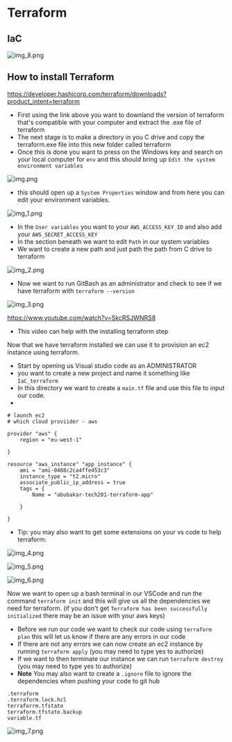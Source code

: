 # Terraform

## IaC

![img_8.png](Images/img_8.png)

## How to install Terraform

https://developer.hashicorp.com/terraform/downloads?product_intent=terraform

- First using the link above you want to downland the version of terraform that's compatible with your computer and extract the .exe file of terraform
- The next stage is to make a directory in you C drive and copy the terraform.exe file into this new folder called terraform
- Once this is done you want to press on the Windows key and search on your local computer for `env` and this should bring up `Edit the system environment variables`

![img.png](Images/img.png)

- this should open up a `System Properties` window and from here you can edit your environment variables.

![img_1.png](Images/img_1.png)

- In the `User variables` you want to your `AWS_ACCESS_KEY_ID` and also add your `AWS_SECRET_ACCESS_KEY`
- In the section beneath we want to edit `Path` in our system variables
- We want to create a new path and just path the path from C drive to terraform 

![img_2.png](Images/img_2.png)

- Now we want to run GitBash as an administrator and check to see if we have terraform with `terraform --version`

![img_3.png](Images/img_3.png)

https://www.youtube.com/watch?v=SkcRSJWNRS8

- This video can help with the installing terraform step

Now that we have terraform installed we can use it to provision an ec2 instance using terraform.

- Start by opening us Visual studio code as an ADMINISTRATOR
- you want to create a new project and name it something like `IaC_terraform`
- In this directory we want to create a `main.tf` file and use this file to input our code.
- 
```
# launch ec2
# which cloud proviider - aws

provider "aws" {
    region = "eu-west-1"

}

resource "aws_instance" "app_instance" {
    ami = "ami-0488c2ca4ffe453c3"
    instance_type = "t2.micro"
    associate_public_ip_address = true
    tags = { 
        Name = "abubakar-tech201-terraform-app"

    }
  
}
```

- Tip: you may also want to get some extensions on your vs code to help terraform:

![img_4.png](Images/img_4.png)

![img_5.png](Images/img_5.png)

![img_6.png](Images/img_6.png)

Now we want to open up a bash terminal in our VSCode and run the command `terraform init` and this will give us all the dependencies we need for terraform. (if you don't get `Terraform has been successfully initialized` there may be an issue with your aws keys)

- Before we run our code we want to check our code using `terraform plan` this will let us know if there are any errors in our code
- If there are not any errors we can now create an ec2 instance by running `terraform apply` (you may need to type yes to authorize)
- If we want to then terminate our instance we can run `terraform destroy` (you may need to type yes to authorize)
- **Note** You may also want to create a `.ignore` file to ignore the dependencies when pushing your code to git hub
```
.terraform
.terraform.lock.hcl
terraforrm.tfstate
terraform.tfstate.backup
variable.tf
```

![img_7.png](Images/img_7.png)
























